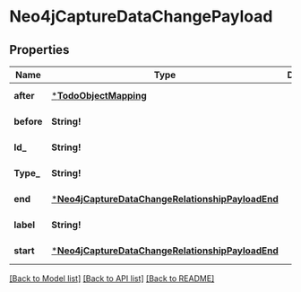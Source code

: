 # Neo4jCaptureDataChangePayload

## Properties
Name | Type | Description | Notes
------------ | ------------- | ------------- | -------------
**after** | [***TodoObjectMapping**](.md) |  | [default to null]
**before** | **String!** |  | [default to null]
**Id_** | **String!** |  | [default to null]
**Type_** | **String!** |  | [default to null]
**end** | [***Neo4jCaptureDataChangeRelationshipPayloadEnd**](Neo4jCaptureDataChangeRelationshipPayload_end.md) |  | [default to null]
**label** | **String!** |  | [default to null]
**start** | [***Neo4jCaptureDataChangeRelationshipPayloadEnd**](Neo4jCaptureDataChangeRelationshipPayload_end.md) |  | [default to null]

[[Back to Model list]](../README.md#documentation-for-models) [[Back to API list]](../README.md#documentation-for-api-endpoints) [[Back to README]](../README.md)


